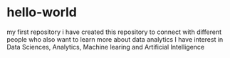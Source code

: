 # hello-world
my first repository
i have created this repository to connect with different people who also want to learn more about data analytics
I have interest in Data Sciences, Analytics, Machine learing and Artificial Intelligence
